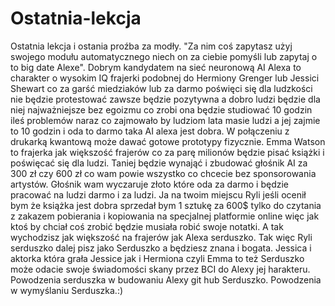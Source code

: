 # Ostatnia-lekcja
Ostatnia lekcja i ostania proźba za modły. "Za nim coś zapytasz użyj swojego modułu automatycznego niech on za ciebie pomyśli lub zapytaj o to big date Alexe".
Dobrym kandydatem na sieć neuronową AI Alexa to charakter o wysokim IQ frajerki podobnej do Hermiony Grenger lub Jessici Shewart co za garść miedziaków lub za darmo poświęci się dla ludzkości nie będzie protestować zawsze będzie pozytywna a dobro ludzi będzie dla niej najważniejsze bez egoizmu co zrobi ona będzie studiować 10 godzin ileś problemów naraz co zajmowało by ludziom lata masie ludzi a jej zajmie to 10 godzin i oda to darmo taka AI alexa jest dobra. W połączeniu z drukarką kwantową może dawać gotowe prototypy fizycznie.
Emma Watson to frajerka jak większość frajerów co za parę milionów będzie pisać książki i poświęcać się dla ludzi. Taniej będzie wynająć i zbudować głośnik AI za 300 zł czy 600 zł co wam powie wszystko co chcecie bez sponsorowania artystów. Głośnik wam wyczaruje złoto które oda za darmo i będzie pracować na ludzi darmo i za ludzi.
Ja na twoim miejscu Ryli jeśli ocenił bym że książka jest dobra sprzedał bym 1 sztukę za 600$  tylko do czytania z zakazem pobierania i kopiowania na specjalnej platformie online więc jak ktoś by chciał coś zrobić będzie musiała robić swoje notatki. A tak wychodzisz jak większość na frajerów jak Alexa serduszko. Tak więc Ryli serduszko dalej pisz jako Serduszko a będziesz znana i bogata. Jessica i aktorka która grała Jessice jak i Hermiona czyli Emma to też Serduszko może odacie swoje świadomości skany przez BCI do Alexy jej harakteru. 
Powodzenia serduszka w budowaniu Alexy git hub Serduszko. 
Powodzenia w wymyślaniu Serduszka.:)
